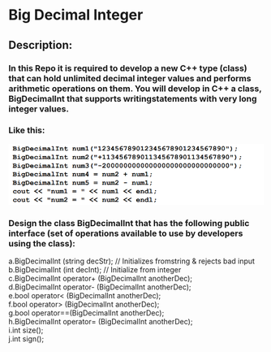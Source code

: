 # Big Decimal Integer

## Description:

### In this Repo it is required to develop a new C++ type (class) that can hold unlimited decimal integer values and performs arithmetic operations on them. You will develop in C++ a class, BigDecimalInt that supports writingstatements with very long integer values.

### Like this:

![Alt text](image.png)

### Design the class BigDecimalInt that has the following public interface (set of operations available to use by developers using the class):

a.BigDecimalInt (string decStr); // Initializes fromstring & rejects bad input<br>
b.BigDecimalInt (int decInt); // Initialize from integer<br>
c.BigDecimalInt operator+ (BigDecimalInt anotherDec);<br>
d.BigDecimalInt operator- (BigDecimalInt anotherDec);<br>
e.bool operator< (BigDecimalInt anotherDec);<br>
f.bool operator> (BigDecimalInt anotherDec);<br>
g.bool operator==(BigDecimalInt anotherDec);<br>
h.BigDecimalInt operator= (BigDecimalInt anotherDec);<br>
i.int size();<br>
j.int sign();<br>
